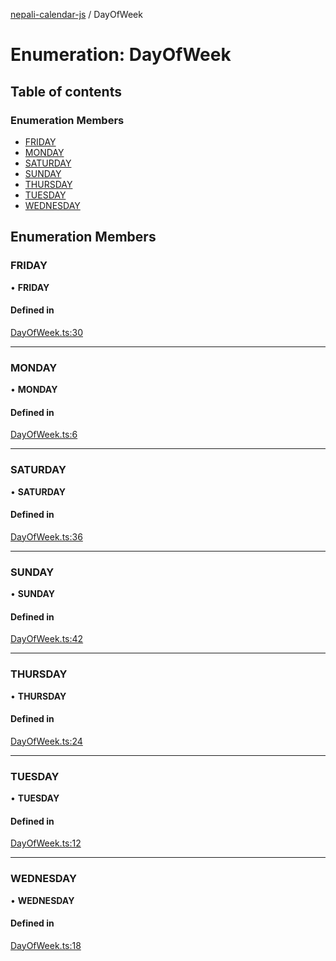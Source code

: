 [nepali-calendar-js](../README.md) / DayOfWeek

# Enumeration: DayOfWeek

## Table of contents

### Enumeration Members

- [FRIDAY](DayOfWeek.md#friday)
- [MONDAY](DayOfWeek.md#monday)
- [SATURDAY](DayOfWeek.md#saturday)
- [SUNDAY](DayOfWeek.md#sunday)
- [THURSDAY](DayOfWeek.md#thursday)
- [TUESDAY](DayOfWeek.md#tuesday)
- [WEDNESDAY](DayOfWeek.md#wednesday)

## Enumeration Members

### FRIDAY

• **FRIDAY**

#### Defined in

[DayOfWeek.ts:30](https://github.com/prajanya-tech/nepali-calendar-js/blob/e146cd0/src/DayOfWeek.ts#L30)

___

### MONDAY

• **MONDAY**

#### Defined in

[DayOfWeek.ts:6](https://github.com/prajanya-tech/nepali-calendar-js/blob/e146cd0/src/DayOfWeek.ts#L6)

___

### SATURDAY

• **SATURDAY**

#### Defined in

[DayOfWeek.ts:36](https://github.com/prajanya-tech/nepali-calendar-js/blob/e146cd0/src/DayOfWeek.ts#L36)

___

### SUNDAY

• **SUNDAY**

#### Defined in

[DayOfWeek.ts:42](https://github.com/prajanya-tech/nepali-calendar-js/blob/e146cd0/src/DayOfWeek.ts#L42)

___

### THURSDAY

• **THURSDAY**

#### Defined in

[DayOfWeek.ts:24](https://github.com/prajanya-tech/nepali-calendar-js/blob/e146cd0/src/DayOfWeek.ts#L24)

___

### TUESDAY

• **TUESDAY**

#### Defined in

[DayOfWeek.ts:12](https://github.com/prajanya-tech/nepali-calendar-js/blob/e146cd0/src/DayOfWeek.ts#L12)

___

### WEDNESDAY

• **WEDNESDAY**

#### Defined in

[DayOfWeek.ts:18](https://github.com/prajanya-tech/nepali-calendar-js/blob/e146cd0/src/DayOfWeek.ts#L18)
